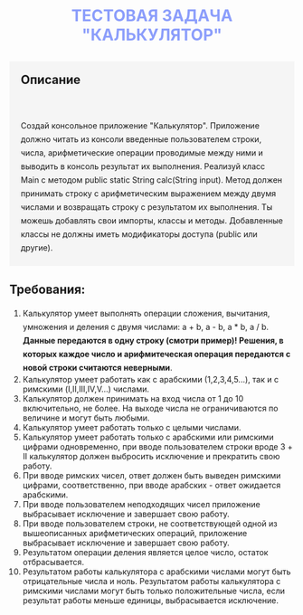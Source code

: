 <h1 style="color:rgb(140, 158, 251); text-align:center">ТЕСТОВАЯ ЗАДАЧА "КАЛЬКУЛЯТОР"</h1>

<div>
    <div style="background-color: #f5f5f5;">   
        <h2 style="padding:20px">Описание</h2>
        <p style="padding: 20px; line-height: 24px">Создай консольное приложение "Калькулятор". 
            Приложение должно читать из консоли введенные пользователем строки, числа, арифметические операции проводимые между ними и выводить в консоль результат их выполнения.
            Реализуй класс Main с методом public static String calc(String input). Метод должен принимать строку с арифметическим выражением между двумя числами и возвращать строку с результатом их выполнения. 
            Ты можешь добавлять свои импорты, классы и методы. Добавленные классы не должны иметь модификаторы доступа (public или другие).</p>
    </div>
    <div>
        <h2>Требования:</h2>
        <ol>
            <li style="line-height: 24px">Калькулятор умеет выполнять операции сложения, вычитания, умножения и деления с двумя числами: a + b, a - b, a * b, a / b.<strong> Данные передаются в одну строку (смотри пример)! Решения, в которых каждое число и арифмитеческая операция передаются с новой строки считаются неверными</strong>.</li>
            <li style="line-height">Калькулятор умеет работать как с арабскими (1,2,3,4,5...), так и с римскими (I,II,III,IV,V...) числами.</li>
            <li style="line-height">Калькулятор должен принимать на вход числа от 1 до 10 включительно, не более. На выходе числа не ограничиваются по величине и могут быть любыми.</li>
            <li style="line-height">Калькулятор умеет работать только с целыми числами.</li>
            <li style="line-height">Калькулятор умеет работать только с арабскими или римскими цифрами одновременно, при вводе пользователем строки вроде 3 + II калькулятор должен выбросить исключение и прекратить свою работу.</li>
            <li style="line-height">При вводе римских чисел, ответ должен быть выведен римскими цифрами, соответственно, при вводе арабских - ответ ожидается арабскими.</li>
            <li style="line-height">При вводе пользователем неподходящих чисел приложение выбрасывает исключение и завершает свою работу.</li>
            <li style="line-height">При вводе пользователем строки, не соответствующей одной из вышеописанных арифметических операций, приложение выбрасывает исключение и завершает свою работу.</li>
            <li style="line-height">Результатом операции деления является целое число, остаток отбрасывается.</li>
            <li style="line-height">Результатом работы калькулятора с арабскими числами могут быть отрицательные числа и ноль. Результатом работы калькулятора с римскими числами могут быть только положительные числа, если результат работы меньше единицы, выбрасывается исключение.</li>
        </ol>
    </div>
</div>